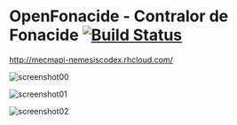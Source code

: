 OpenFonacide - Contralor de Fonacide  [![Build Status](https://travis-ci.org/nemesiscodex/openfonacide.svg?branch=master)](https://travis-ci.org/nemesiscodex/openfonacide)
=
http://mecmapi-nemesiscodex.rhcloud.com/

![screenshot00](https://github.com/nemesiscodex/openfonacide/raw/mockup/images/home.png)

![screenshot01](https://github.com/nemesiscodex/openfonacide/raw/mockup/images/home2.png)

![screenshot02](https://github.com/nemesiscodex/openfonacide/raw/mockup/images/map.png)
